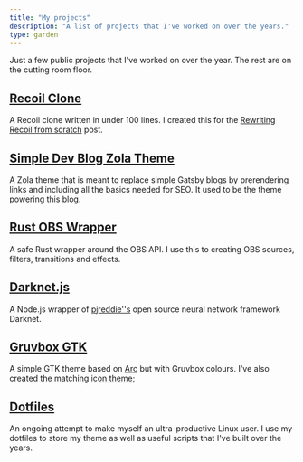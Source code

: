 ```yaml
---
title: "My projects"
description: "A list of projects that I've worked on over the years."
type: garden
---
```


Just a few public projects that I've worked on over the year. The rest are on the cutting room floor.

## [Recoil Clone]

A Recoil clone written in under 100 lines. I created this for the [Rewriting Recoil from scratch](./recoil-from-scratch) post.

## [Simple Dev Blog Zola Theme]

A Zola theme that is meant to replace simple Gatsby blogs by prerendering links and including all the basics needed for SEO. It used to be the theme powering this blog.

## [Rust OBS Wrapper]

A safe Rust wrapper around the OBS API. I use this to creating OBS sources, filters, transitions and effects.

## [Darknet.js]

A Node.js wrapper of [pjreddie''s](https://pjreddie.com/) open source neural network framework Darknet.

## [Gruvbox GTK]

A simple GTK theme based on [Arc] but with Gruvbox colours. I've also created the matching [icon theme];

## [Dotfiles]

An ongoing attempt to make myself an ultra-productive Linux user.
I use my dotfiles to store my theme as well as useful scripts that I've built over the years.

[Gruvbox GTK]: https://github.com/bennetthardwick/gruvbox-gtk
[Arc]: https://github.com/horst3180/arc-theme
[icon theme]: https://github.com/bennetthardwick/gruvbox-arc-icon-theme
[Dotfiles]: https://github.com/bennetthardwick/dotfiles
[Darknet.js]: https://github.com/bennetthardwick/darknet.js
[Rust OBS Wrapper]: https://github.com/bennetthardwick/rust-obs-plugins
[Simple Dev Blog Zola Theme]: https://simple-dev-blog-zola-starter.netlify.app/
[Recoil Clone]: https://github.com/bennetthardwick/recoil-clone
